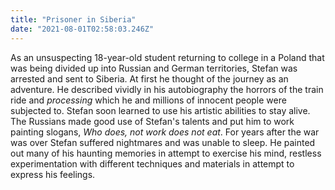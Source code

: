 ```yaml
---
title: "Prisoner in Siberia"
date: "2021-08-01T02:58:03.246Z"
---
```


As an unsuspecting 18-year-old student returning to college in a Poland that was being divided up into Russian and German territories, Stefan was arrested and sent to Siberia. At first he thought of the journey as an adventure. He described vividly in his autobiography the horrors of the train ride and *processing* which he and millions of innocent people were subjected to. Stefan soon learned to use his artistic abilities to stay alive. The Russians made good use of Stefan's talents and put him to work painting slogans, *Who does, not work does not eat*. For years after the war was over Stefan suffered nightmares and was unable to sleep. He painted out many of his haunting memories in attempt to exercise his mind, restless experimentation with different techniques and materials in attempt to express his feelings.
